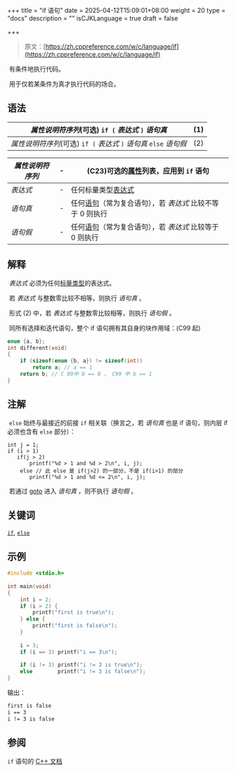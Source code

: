 +++
title = "if 语句"
date = 2025-04-12T15:09:01+08:00
weight = 20
type = "docs"
description = ""
isCJKLanguage = true
draft = false

+++

> 原文：[https://zh.cppreference.com/w/c/language/if](https://zh.cppreference.com/w/c/language/if)

​	有条件地执行代码。

​	用于仅若某条件为真才执行代码的场合。

## 语法

| *属性说明符序列*(可选) `if (` *表达式* `)` *语句真*          | (1)  |
| ------------------------------------------------------------ | ---- |
| *属性说明符序列*(可选) `if (` *表达式* `)` *语句真* `else` *语句假* | (2)  |

| *属性说明符序列* | -    | (C23)可选的[属性](https://zh.cppreference.com/w/c/language/attributes)列表，应用到 `if` 语句 |
| ---------------- | ---- | ------------------------------------------------------------ |
| *表达式*         | -    | 任何标量类型[表达式](https://zh.cppreference.com/w/c/language/expressions) |
| *语句真*         | -    | 任何[语句](https://zh.cppreference.com/w/c/language/statements)（常为复合语句），若 *表达式* 比较不等于 0 则执行 |
| *语句假*         | -    | 任何[语句](https://zh.cppreference.com/w/c/language/statements)（常为复合语句），若 *表达式* 比较等于 0 则执行 |

## 解释

​	*表达式* 必须为任何[标量类型](https://zh.cppreference.com/w/c/language/types#.E7.B1.BB.E5.9E.8B.E7.BB.84.E5.88.AB)的表达式。

​	若 *表达式* 与整数零比较不相等，则执行 *语句真* 。

​	形式 (2) 中，若 *表达式* 与整数零比较相等，则执行 *语句假* 。

​	同所有选择和迭代语句，整个 if 语句拥有其自身的块作用域：(C99 起)

```c
enum {a, b};
int different(void)
{
    if (sizeof(enum {b, a}) != sizeof(int))
        return a; // a == 1
    return b; // C 89中 b == 0 ， C99 中 b == 1
}
```



## 注解

​	`else` 始终与最接近的前接 `if` 相关联（换言之，若 *语句真* 也是 if 语句，则内层 if 必须也含有 `else` 部分）：

```
int j = 1;
if (i > 1)
   if(j > 2)
       printf("%d > 1 and %d > 2\n", i, j);
    else // 此 else 是 if(j>2) 的一部分，不是 if(i>1) 的部分 
       printf("%d > 1 and %d <= 2\n", i, j);
```

​	若通过 [goto](https://zh.cppreference.com/w/c/language/goto) 进入 *语句真* ，则不执行 *语句假* 。

## 关键词

[`if`](https://zh.cppreference.com/w/c/keyword/if), [`else`](https://zh.cppreference.com/w/c/keyword/else)

## 示例

```c
#include <stdio.h>
 
int main(void)
{
    int i = 2;
    if (i > 2) {
        printf("first is true\n");
    } else {
        printf("first is false\n");
    }
 
    i = 3;
    if (i == 3) printf("i == 3\n");
 
    if (i != 3) printf("i != 3 is true\n");
    else        printf("i != 3 is false\n");
}
```

输出：

```txt
first is false
i == 3
i != 3 is false
```

## 参阅

`if` 语句的 [C++ 文档](https://zh.cppreference.com/w/cpp/language/if)